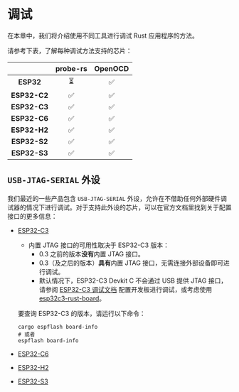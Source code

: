 # 调试

在本章中，我们将介绍使用不同工具进行调试 Rust 应用程序的方法。

请参考下表，了解每种调试方法支持的芯片：

|              | **probe-rs** | **OpenOCD** |
| :----------: | :----------: | :---------: |
|  **ESP32**   |      ⏳       |      ✅      |
| **ESP32-C2** |      ✅       |      ✅      |
| **ESP32-C3** |      ✅       |      ✅      |
| **ESP32-C6** |      ✅       |      ✅      |
| **ESP32-H2** |      ✅       |      ✅      |
| **ESP32-S2** |      ✅       |      ✅      |
| **ESP32-S3** |      ✅       |      ✅      |

## `USB-JTAG-SERIAL` 外设

我们最近的一些产品包含 `USB-JTAG-SERIAL` 外设，允许在不借助任何外部硬件调试器的情况下进行调试。对于支持此外设的芯片，可以在官方文档里找到关于配置接口的更多信息：
- [ESP32-C3][esp32c3-docs]
    - 内置 JTAG 接口的可用性取决于 ESP32-C3 版本：
      - 0.3 之前的版本**没有**内置 JTAG 接口。
      - 0.3（及之后的版本）**具有**内置 JTAG 接口，无需连接外部设备即可进行调试。
      - 默认情况下，ESP32-C3 Devkit C 不会通过 USB 提供 JTAG 接口，请参阅 [ESP32-C3 调试文档][esp32c3-docs] 配置开发板进行调试，或考虑使用 [esp32c3-rust-board]。

    要查询 ESP32-C3 的版本，请运行以下命令：
    ```shell
    cargo espflash board-info
    # 或者
    espflash board-info
    ```
- [ESP32-C6][esp32c6-docs]
- [ESP32-H2][esp32h2-docs]
- [ESP32-S3][esp32s3-docs]

[esp32c3-docs]: https://docs.espressif.com/projects/esp-idf/en/latest/esp32c3/api-guides/jtag-debugging/configure-builtin-jtag.html
[esp32c6-docs]: https://docs.espressif.com/projects/esp-idf/en/latest/esp32c6/api-guides/jtag-debugging/configure-builtin-jtag.html
[esp32h2-docs]: https://docs.espressif.com/projects/esp-idf/en/latest/esp32h2/api-guides/jtag-debugging/configure-builtin-jtag.html
[esp32s3-docs]: https://docs.espressif.com/projects/esp-idf/en/latest/esp32s3/api-guides/jtag-debugging/configure-builtin-jtag.html
[esp32c3-rust-board]: https://github.com/esp-rs/esp-rust-board
